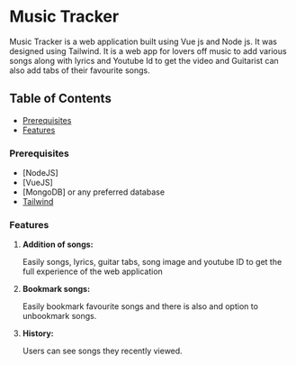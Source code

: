 # Music Tracker

Music Tracker is a web application built using Vue js and Node js. It was designed using Tailwind. It is a web app for lovers off music to add various songs along with lyrics and Youtube Id to get the video and Guitarist can also add tabs of their favourite songs.

## Table of Contents
- [Prerequisites](#prerequisites)
- [Features](#features)

### Prerequisites

- [NodeJS]
- [VueJS]
- [MongoDB] or any preferred database
- [Tailwind](https://tailwindcss.com/)


### Features

1. **Addition of songs:**
   
   Easily songs, lyrics, guitar tabs, song image and youtube ID to get the full experience of the web application

2. **Bookmark songs:**
   
   Easily bookmark favourite songs and  there is also and option to unbookmark songs.

3. **History:**

   Users can see songs they recently viewed. 


